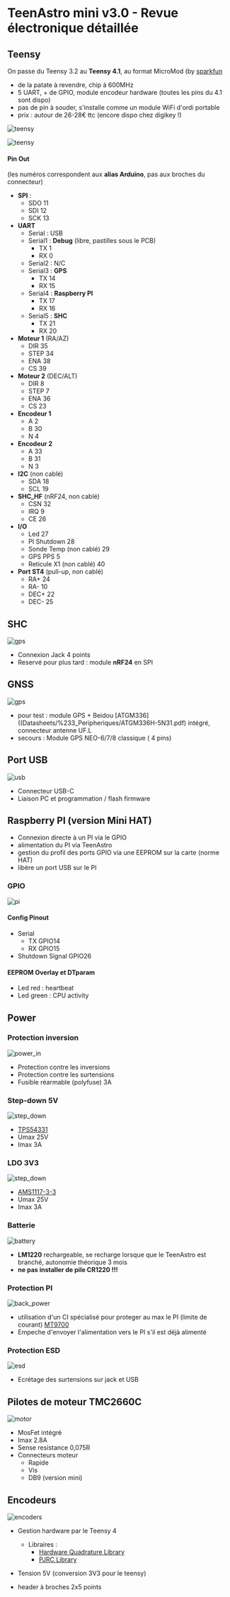 # TeenAstro mini v3.0 - Revue électronique détaillée

## Teensy

On passe du Teensy 3.2 au **Teensy 4.1**, au format MicroMod (by [sparkfun](https://www.sparkfun.com/products/16402)

* de la patate à revendre, chip à 600MHz
* 5 UART, + de GPIO, module encodeur hardware (toutes les pins du 4.1 sont dispo)
* pas de pin à souder, s'installe comme un module WiFi d'ordi portable
* prix : autour de 26-28€ ttc (encore dispo chez digikey !)

 ![teensy](https://cdn.sparkfun.com/c/264-148/assets/learn_tutorials/1/2/6/6/MM_Teensy_PB_Thumb.jpg)


![teensy](Images/schematic_teensy.png)

#### Pin Out

(les numéros correspondent aux **alias Arduino**, pas aux broches du connecteur)

* **SPI** : 
	* SDO 11
	* SDI 12
	* SCK 13
* **UART**
	* Serial : USB 
	* Serial1 : **Debug** (libre, pastilles sous le PCB)
		* TX 1
		* RX 0
	* Serial2 : N/C
	* Serial3 : **GPS**
		* TX 14
		* RX 15
	* Serial4 : **Raspberry PI**
		* TX 17
		* RX 16
	* Serial5 : **SHC**
		* TX 21
		* RX 20
* **Moteur 1** (RA/AZ)
	* DIR 35
	* STEP 34
	* ENA 38
	* CS 39
* **Moteur 2** (DEC/ALT)
	* DIR 8
	* STEP 7
	* ENA 36
	* CS 23
* **Encodeur 1**
	* A 2
	* B 30
	* N 4
* **Encodeur 2**
	* A 33
	* B 31
	* N 3
* **I2C** (non cablé)
	* SDA 18
	* SCL 19
* **SHC_HF** (nRF24, non cablé)
	* CSN 32
	* IRQ 9
	* CE 26
* **I/O**
	* Led 27
	* PI Shutdown 28
	* Sonde Temp (non cablé) 29
	* GPS PPS 5
	* Reticule X1 (non cablé) 40
* **Port ST4** (pull-up, non cablé)
	* RA+ 24
	* RA- 10
	* DEC+ 22
	* DEC- 25

## SHC

![gps](Images/schematic_SHC.png)

* Connexion Jack 4 points
* Reservé pour plus tard : module **nRF24** en SPI

## GNSS

![gps](Images/schematic_gps.png)

* pour test : module GPS + Beidou [ATGM336]((Datasheets/%233_Peripheriques/ATGM336H-5N31.pdf) intégré, connecteur antenne UF.L
* secours : Module GPS NEO-6/7/8 classique ( 4 pins)

## Port USB

![usb](Images/schematic_usb.png)

* Connecteur USB-C
* Liaison PC et programmation / flash firmware



## Raspberry PI (version Mini HAT)

* Connexion directe à un PI via le GPIO
* alimentation du PI via TeenAstro
* gestion du profil des ports GPIO via une EEPROM sur la carte (norme HAT)
* libère un port USB sur le PI

### GPIO

![pi](Images/schematic_pi_gpio.png)

#### Config Pinout

* Serial
	* TX GPIO14
	* RX GPIO15
* Shutdown Signal GPIO26

#### EEPROM Overlay et DTparam

* Led red : heartbeat
* Led green : CPU activity

## Power

### Protection inversion

![power_in](Images/schematic_power_in.png)

* Protection contre les inversions
* Protection contre les surtensions
* Fusible réarmable (polyfuse) 3A

### Step-down 5V

![step_down](Images/schematic_step_down.png)


* [TPS54331](Datasheets/%231_power/tps54331.pdf)
* Umax 25V
* Imax 3A

### LDO 3V3

![step_down](Images/schematic_LDO.png)


* [AMS1117-3-3](Datasheets/%231_power/AMS1117-3-3.pdf)
* Umax 25V
* Imax 3A

### Batterie

![battery](Images/schematic_battery.png)

* **LM1220** rechargeable, se recharge lorsque que le TeenAstro est branché, autonomie théorique 3 mois
* **ne pas installer de pile CR1220 !!!**

### Protection PI

![back_power](Images/schematic_back_power.png)

* utilisation d'un CI spécialisé pour proteger au max le PI (limite de courant) [MT9700](Datasheets/%231_power/MT9700_Power_switch.pdf)
* Empeche d'envoyer l'alimentation vers le PI s'il est déjà alimenté

### Protection ESD

![esd](Images/schematic_esd.png)

* Ecrétage des surtensions sur jack et USB

## Pilotes de moteur **TMC2660C**

![motor](Images/schematic_motor.png)

* MosFet intégré
* Imax 2.8A
* Sense resistance 0,075R
* Connecteurs moteur
	* Rapide 
	* Vis 
	* DB9 (version mini)

## Encodeurs

![encoders](Images/schematic_encoders.png)

* Gestion hardware par le Teensy 4
	* Libraires :
		* [Hardware Quadrature Library](https://github.com/mjs513/Teensy-4.x-Quad-Encoder-Library)
		* [PJRC Library](https://www.pjrc.com/teensy/td_libs_Encoder.html)

* Tension 5V (conversion 3V3 pour le teensy)

* header à broches 2x5 points


